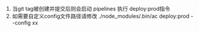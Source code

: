 1. 当git tag被创建并提交后则会启动 pipelines 执行 deploy:prod指令
2. 如需要自定义config文件路径请修改 ./node_modules/.bin/ac deploy:prod --config xx